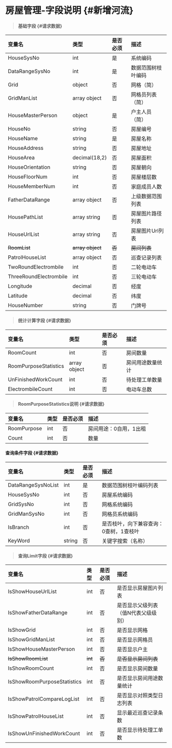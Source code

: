 # 房屋管理-字段说明 {#新增河流}

> #### 基础字段 {#请求数据}

| 变量名 | 类型 | 是否必须 | 描述 |
| :--- | :--- | :--- | :--- |
| HouseSysNo | int | 是 | 系统编码 |
| DataRangeSysNo | int | 是 | 数据范围树枝叶编码 |
| Grid | object | 否 | 网格（简） |
| GridManList | array object | 否 | 网格员列表（简） |
| HouseMasterPerson | object | 是 | 户主人员（简） |
| HouseNo | string | 否 | 房屋编号 |
| HouseName | string | 是 | 房屋名称 |
| HouseAddress | string | 否 | 房屋地址 |
| HouseArea | decimal\(18,2\) | 否 | 房屋面积 |
| HouseOrientation | string | 否 | 房屋朝向 |
| HouseFloorNum | int | 否 | 房屋楼层数 |
| HouseMemberNum | int | 否 | 家庭成员人数 |
| FatherDataRange | array object | 否 | 上级数据范围列表 |
| HousePathList | array string | 否 | 房屋图片路径列表 |
| HouseUrlList | array string | 否 | 房屋图片Url列表 |
| ~~RoomList~~ | ~~array object~~ | ~~否~~ | ~~房间列表~~ |
| PatrolHouseList | array object | 否 | 巡查记录列表 |
| TwoRoundElectrombile | int | 否 | 二轮电动车 |
| ThreeRoundElectrombile | int | 否 | 三轮电动车 |
| Longitude | decimal| 否 |经度 |
| Latitude| decimal| 否 |纬度 |
| HouseNumber | string | 否 | 门牌号 |




> #### 统计计算字段 {#请求数据}

| 变量名 | 类型 | 是否必须 | 描述 |
| :--- | :--- | :--- | :--- |
| RoomCount | int | 否 | 房间数量 |
| RoomPurposeStatistics | array object | 否 | 房间用途数量统计 |
| UnFinishedWorkCount | int | 否 | 待处理工单数量 |
| ElectrombileCount | int | 否 | 电动车总数 |

> #### RoomPurposeStatistics说明 {#请求数据}

| 变量名 | 类型 | 是否必须 | 描述 |
| :--- | :--- | :--- | :--- |
| RoomPurpose | int | 否 | 房间用途：0自用，1出租 |
| Count | int | 否 | 数量 |

#### 查询条件字段 {#请求数据}

| 变量名 | 类型 | 是否必须 | 描述 |
| :--- | :--- | :--- | :--- |
| DataRangeSysNoList | int | 是 | 数据范围树枝叶编码列表 |
| HouseSysNo | int | 否 | 房屋系统编码 |
| GridSysNo | int | 否 | 网格系统编码 |
| GridManSysNo | int | 否 | 网格员系统编码 |
| IsBranch | int | 否 | 是否枝叶，向下兼容查询：0查树，1查枝叶 |
| KeyWord | string | 否 | 关键字搜索（名称） |

> #### 查询Limit字段 {#请求数据}

| 变量名 | 类型 | 是否必须 | 描述 |
| :--- | :--- | :--- | :--- |
| IsShowHouseUrlList | int | 否 | 是否显示房屋图片列表 |
| IsShowFatherDataRange | int | 否 | 是否显示父级列表（值N代表父级级别） |
| IsShowGrid | int | 否 | 是否显示网格 |
| IsShowGridManList | int | 否 | 是否显示网格员 |
| IsShowHouseMasterPerson | int | 否 | 是否显示户主 |
| ~~IsShowRoomList~~ | ~~int~~ | ~~否~~ | ~~是否显示房间列表~~ |
| IsShowRoomCount | int | 否 | 是否显示房间数量 |
| IsShowRoomPurposeStatistics | int | 否 | 是否显示房间用途数量统计 |
| IsShowPatrolCompareLogList | int | 否 | 是否显示对照类型日志列表 |
| IsShowPatrolHouseList | int | 否 | 显示最近巡查记录条数 |
| IsShowUnFinishedWorkCount | int | 否 | 是否显示待处理工单数 |



